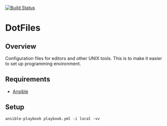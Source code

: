 [![Build Status](https://travis-ci.org/v-kolesnikov/dotfiles.svg?branch=master)](https://travis-ci.org/v-kolesnikov/dotfiles)

# DotFiles

## Overview
Configuration files for editors and other UNIX tools. This is to make it easier to set up programming environment.

## Requirements

- [Ansible](https://github.com/ansible/ansible)

## Setup

```
ansible-playbook playbook.yml -i local -vv
```
